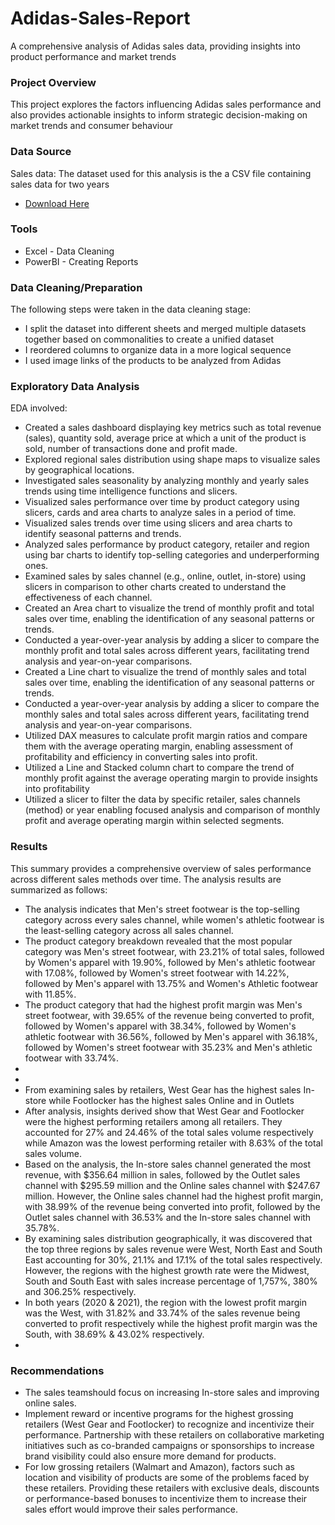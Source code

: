 # Adidas-Sales-Report
A comprehensive analysis of Adidas sales data, providing insights into product performance and market trends

### Project Overview

This project explores the factors influencing Adidas sales performance and also provides actionable insights to inform strategic decision-making on market trends and consumer behaviour 

### Data Source 

Sales data: The dataset used for this analysis is the a CSV file containing sales data for two years
  - [Download Here](https://www.kaggle.com/datasets/heemalichaudhari/adidas-sales-dataset)

### Tools

- Excel - Data Cleaning
- PowerBI - Creating Reports

### Data Cleaning/Preparation

The following steps were taken in the data cleaning stage:
- I split the dataset into different sheets and merged multiple datasets together based on commonalities to create a unified dataset
- I reordered columns to organize data in a more logical sequence
- I used image links of the products to be analyzed from Adidas

### Exploratory Data Analysis

EDA involved: 
- Created a sales dashboard displaying key metrics such as total revenue (sales), quantity sold, average price at which a unit of the product is sold, number of transactions done and profit made.
- Explored regional sales distribution using shape maps to visualize sales by geographical locations.
- Investigated sales seasonality by analyzing monthly and yearly sales trends using time intelligence functions and slicers.
- Visualized sales performance over time by product category using slicers, cards and area charts to analyze sales in a period of time.
- Visualized sales trends over time using slicers and area charts to identify seasonal patterns and trends.
- Analyzed sales performance by product category, retailer and region using bar charts to identify top-selling categories and underperforming ones.
- Examined sales by sales channel (e.g., online, outlet, in-store) using slicers in comparison to other charts created to understand the effectiveness of each channel.
- Created an Area chart to visualize the trend of monthly profit and total sales over time, enabling the identification of any seasonal patterns or trends.
- Conducted a year-over-year analysis by adding a slicer to compare the monthly profit and total sales across different years, facilitating trend analysis and year-on-year comparisons.
- Created a Line chart to visualize the trend of monthly sales and total sales over time, enabling the identification of any seasonal patterns or trends.
- Conducted a year-over-year analysis by adding a slicer to compare the monthly sales and total sales across different years, facilitating trend analysis and year-on-year comparisons.
- Utilized DAX measures to calculate profit margin ratios and compare them with the average operating margin, enabling assessment of profitability and efficiency in converting sales into profit.
- Utilized a Line and Stacked column chart to compare the trend of monthly profit against the average operating margin to provide insights into profitability
- Utilized a slicer to filter the data by specific retailer, sales channels (method) or year enabling focused analysis and comparison of monthly profit and average operating margin within selected segments.

### Results

This summary provides a comprehensive overview of sales performance across different sales methods over time. The analysis results are summarized as follows:

- The analysis indicates that Men's street footwear is the top-selling category across every sales channel, while women's athletic footwear is the least-selling category across all sales channel.
- The product category breakdown revealed that the most popular category was Men's street footwear, with 23.21% of total sales, followed by Women's apparel with 19.90%, followed by Men's athletic footwear with 17.08%, followed by Women's street footwear with 14.22%, followed by Men's apparel with 13.75% and Women's Athletic footwear with 11.85%.
- The product category that had the highest profit margin was Men's street footwear, with 39.65% of the revenue being converted to profit, followed by Women's apparel with 38.34%, followed by Women's athletic footwear with 36.56%, followed by Men's apparel with 36.18%, followed by Women's street footwear with 35.23% and Men's athletic footwear with 33.74%.
- 
- 
- From examining sales by retailers, West Gear has the highest sales In-store while Footlocker has the highest sales Online and in Outlets
- After analysis, insights derived show that West Gear and Footlocker were the highest performing retailers among all retailers. They accounted for 27% and 24.46% of the total sales volume respectively while Amazon was the lowest performing retailer with 8.63% of the total sales volume.
-  Based on the analysis, the In-store sales channel generated the most revenue, with $356.64 million in sales, followed by the Outlet sales channel with $295.59 million and the Online sales channel with $247.67 million. However, the Online sales channel had the highest profit margin, with 38.99% of the revenue being converted into profit, followed by the Outlet sales channel with 36.53% and the In-store sales channel with 35.78%.
- By examining sales distribution geographically, it was discovered that the top three regions by sales revenue were West, North East and South East accounting for 30%, 21.1% and 17.1% of the total sales respectively. However, the regions with the highest growth rate were the Midwest, South and South East with sales increase percentage of 1,757%, 380% and 306.25% respectively.
- In both years (2020 & 2021), the region with the lowest profit margin was the West, with 31.82% and 33.74% of the sales revenue being converted to profit respectively while the highest profit margin was the South, with 38.69% & 43.02% respectively.
- 
### Recommendations
- The sales teamshould focus on increasing In-store sales and improving online sales.
- Implement reward or incentive programs for the highest grossing retailers (West Gear and Footlocker) to recognize and incentivize their performance. Partnership with these retailers on collaborative marketing initiatives such as co-branded campaigns or sponsorships to increase brand visibility could also ensure more demand for products.
- For low grossing retailers (Walmart and Amazon), factors such as location and visibility of products are some of the problems faced by these retailers. Providing these retailers with exclusive deals, discounts or performance-based bonuses to incentivize them to increase their sales effort would improve their sales performance.
